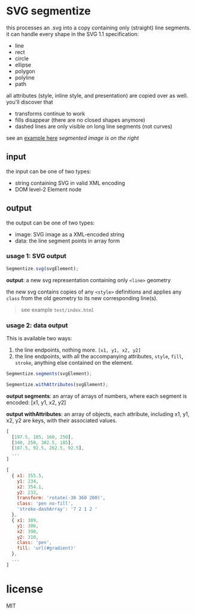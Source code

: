 # SVG segmentize

this processes an .svg into a copy containing only (straight) line segments. it can handle every shape in the SVG 1.1 specification:

- line
- rect
- circle
- ellipse
- polygon
- polyline
- path

all attributes (style, inline style, and presentation) are copied over as well. you'll discover that

- transforms continue to work
- fills disappear (there are no closed shapes anymore)
- dashed lines are only visible on long line segments (not curves)

see an [example here](https://robbykraft.github.io/svg-segmentize/test/) *segmented image is on the right*

## input

the input can be one of two types:

- string containing SVG in valid XML encoding
- DOM level-2 Element node

## output

the output can be one of two types:

- image: SVG image as a XML-encoded string
- data: the line segment points in array form

### usage 1: SVG output

```javascript
Segmentize.svg(svgElement);
```

**output**: a new svg representation containing only `<line>` geometry

the new svg contains copies of any `<style>` definitions and applies any `class` from the old geometry to its new corresponding line(s).

> see example `test/index.html`

### usage 2: data output

This is available two ways:

1. the line endpoints, nothing more. `[x1, y1, x2, y2]`
2. the line endpoints, with all the accompanying attributes, `style`, `fill`, `stroke`, anything else contained on the element.

```javascript
Segmentize.segments(svgElement);
```

```javascript
Segmentize.withAttributes(svgElement);
```

**output segments**: an array of arrays of numbers, where each segment is encoded: [x1, y1, x2, y2]

**output withAttributes**: an array of objects, each attribute, including x1, y1, x2, y2 are keys, with their associated values.

```javascript
[
  [197.5, 185, 160, 250],
  [340, 250, 302.5, 185],
  [187.5, 92.5, 262.5, 92.5],
  ...
]
```

```javascript
[
  { x1: 355.5,
    y1: 234,
    x2: 354.1,
    y2: 233,
    transform: 'rotate(-30 360 200)',
    class: 'pen no-fill',
    'stroke-dashArray': '7 2 1 2 '
  },
  { x1: 389,
    y1: 306,
    x2: 390,
    y2: 310,
    class: 'pen',
    fill: 'url(#gradient)'
  },
  ...
]
```

# license

MIT
